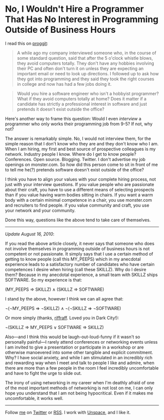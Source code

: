 No, I Wouldn't Hire a Programmer That Has No Interest in Programming Outside of Business Hours
===

I read this on [proggit](http://www.reddit.com/r/programming/comments/9s3ww/would_you_hire_a_programmer_that_does_not_write/ "Would you hire a programmer that does not write code recreationally? : programming"):

> A while ago my company interviewed someone who, in the course of some standard question, said that after the 5 o'clock whistle blows, they avoid computers totally. They don't have any hobbies involving their PC and often don't turn it on unless they are expecting an important email or need to look up directions. I followed up to ask how they got into programming and they said they took the right courses in college and now has had a few jobs doing it.

> Would you hire a software engineer who isn't a hobbyist programmer? What if they avoid computers totally at home? Does it matter if a candidate has strictly a professional interest in software and just pretends it doesn't exist outside the office?

Here's another way to frame this question: Would I even *interview* a programmer who only works their programming job from 9-5? If not, why not?

The answer is remarkably simple. No, I would not interview them, for the simple reason that I don't know who they are and they don't know who I am. When I am hiring, my first and best source of prospective colleagues is my network. Industry people I know. Where do I get to know people? Conferences. Open source. Blogging. Twitter. I don't advertise my job openings on monster.com. So how did this person come to sit in front of me to tell me he(?) pretends software doesn't exist outside of the office?

I think you have to align your values with your complete hiring process, not just with your interview questions. If you value people who are passionate about their craft, you have to use a different means of selecting prospects than if you value having warm bodies sitting in chairs. If you want a warm body with a certain minimal competence in a chair, you use monster.com and recruiters to find people. if you value community and craft, you use your network and your community.

Done this way, questions like the above tend to take care of themselves.

---

*Update August 16, 2010*:

If you read the above article closely, it never says that someone who does not involve themselves in programming outside of business hours is not competent or not passionate. It simply says that I use a certain method of getting to know people (call this MY_PEEPS) which in my anecdotal experience leads to a satisfactory number of candidates who have certain competences I desire when hiring (call these SKILLZ). Why do I desire them? Because in my anecdotal experience, a small team with SKILLZ ships SOFTWARE. So my experience is that:

(MY_PEEPS &#8658; SKILLZ) &#8743; (SKILLZ &#8658; SOFTWARE)

I stand by the above, however I think we can all agree that:

&#172;(&#172;MY_PEEPS &#8658; &#172;SKILLZ) &#8743; &#172;(&#172;SKILLZ &#8658; &#172;SOFTWARE)

Or more simply (thanks, [riffraff](http://news.ycombinator.com/item?id=1611275). Loved you in Dark City!):

&#172;(SKILLZ &#8658; MY_PEEPS &#8744; SOFTWARE &#8658; SKILLZ)

Also&#8212;and I think this would be laugh-out-loud-funny if it wasn't so personally painful&#8212;I rarely attend conferences or networking events unless I am invited to give a presentation or participate in a workshop or are otherwise manoevered into some other tangible and explicit commitment. Why? I have social anxiety, and while I am stimulated in an incredibly rich and rewarding way when I meet and talk to people I like and admire, when there are more than a few people in the room I feel incredibly uncomfortable and have to fight the urge to slide out.

The irony of using networking in my career when I'm deathly afraid of one of the most important methods of networking is not lost on me, I can only hope you understand that I am not being hypocritical. Even if it makes me uncomfortable, it works well.

---
	
Follow [me](http://reginald.braythwayt.com) on [Twitter](http://twitter.com/raganwald) or [RSS](http://feeds.feedburner.com/raganwald "raganwald's rss feed"). I work with [Unspace](http://unspace.ca), and I like it.